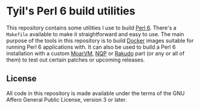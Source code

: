 # Tyil's Perl 6 build utilities

This repository contains some utilities I use to build [Perl
6](https://perl6.org/). There's a `Makefile` available to make it
straightforward and easy to use. The main purpose of the tools in this
repository is to build
[Docker](https://en.wikipedia.org/wiki/Docker_%28software%29) images suitable
for running Perl 6 applications with. It can also be used to build a Perl 6
installation with a custom [MoarVM](https://moarvm.org/),
[NQP](https://github.com/perl6/nqp) or [Rakudo](https://rakudo.org/) part (or
any or all of them) to test out certain patches or upcoming releases.

## License

All code in this repository is made available under the terms of the GNU Affero
General Public License, version 3 or later.
